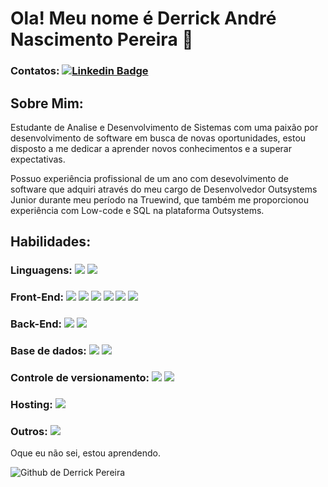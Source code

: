 # Ola! Meu nome é Derrick André Nascimento Pereira 👋

### Contatos: [![Linkedin Badge](https://img.shields.io/badge/LinkedIn-0077B5?style=for-the-badge&logo=linkedin&logoColor=white)](https://www.linkedin.com/in/derrickpereira1998)

## Sobre Mim:

Estudante de Analise e Desenvolvimento de Sistemas com uma paixão por desenvolvimento de software em busca de novas oportunidades, estou disposto a me dedicar a aprender novos conhecimentos e a superar expectativas.

Possuo experiência profissional de um ano com desevolvimento de software que adquiri através do meu cargo de Desenvolvedor Outsystems Junior durante meu período na Truewind, que também me proporcionou experiência com Low-code e SQL na plataforma Outsystems. 

## Habilidades:

### Linguagens: <img src="https://img.shields.io/badge/JavaScript-323330?style=for-the-badge&logo=javascript&logoColor=F7DF1E"/> <img src="https://img.shields.io/badge/TypeScript-007ACC?style=for-the-badge&logo=typescript&logoColor=white"/>

### Front-End: <img src="https://img.shields.io/badge/HTML5-E34F26?style=for-the-badge&logo=html5&logoColor=white"/> <img src="https://img.shields.io/badge/CSS3-1572B6?style=for-the-badge&logo=css3&logoColor=white"/> <img src='https://img.shields.io/badge/Sass-CC6699?style=for-the-badge&logo=sass&logoColor=white'/> <img src='https://img.shields.io/badge/Tailwind_CSS-38B2AC?style=for-the-badge&logo=tailwind-css&logoColor=white'/> <img src='https://img.shields.io/badge/React-20232A?style=for-the-badge&logo=react&logoColor=61DAFB'/> <img src='https://img.shields.io/badge/next.js-000000?style=for-the-badge&logo=nextdotjs&logoColor=white'/>

### Back-End: <img src='https://img.shields.io/badge/Node.js-339933?style=for-the-badge&logo=nodedotjs&logoColor=white'/> <img src='https://img.shields.io/badge/Express.js-000000?style=for-the-badge&logo=express&logoColor=white'/>

### Base de dados: <img src='https://img.shields.io/badge/MySQL-005C84?style=for-the-badge&logo=mysql&logoColor=white'/> <img src='https://img.shields.io/badge/MongoDB-4EA94B?style=for-the-badge&logo=mongodb&logoColor=white'/>

### Controle de versionamento: <img src='https://img.shields.io/badge/GitHub-100000?style=for-the-badge&logo=github&logoColor=white'/> <img src='https://img.shields.io/badge/GIT-E44C30?style=for-the-badge&logo=git&logoColor=white'/>

### Hosting: <img src='https://img.shields.io/badge/Vercel-000000?style=for-the-badge&logo=vercel&logoColor=white'/>

### Outros: <img src='https://img.shields.io/badge/JWT-000000?style=for-the-badge&logo=JSON%20web%20tokens&logoColor=white'/>

Oque eu não sei, estou aprendendo.

![Github de Derrick Pereira](https://github-readme-stats.vercel.app/api?username=DerrickPereira1998&show_icons=true&theme=synthwave)
<!---
DerrickPereira1998/DerrickPereira1998 is a ✨ special ✨ repository because its `README.md` (this file) appears on your GitHub profile.
You can click the Preview link to take a look at your changes.
--->
